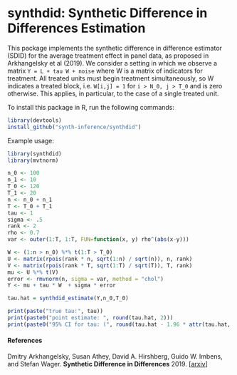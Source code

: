 # synthdid: Synthetic Difference in Differences Estimation

This package implements the synthetic difference in difference estimator (SDID) for the
average treatment effect in panel data, as proposed in Arkhangelsky et al (2019).
We consider a setting in which we observe a matrix `Y = L + tau W + noise` where W
is a matrix of indicators for treatment.  All treated units must begin treatment simultaneously,
so W indicates a treated block, i.e. `W[i,j] = 1` for `i > N_0, j > T_0` and is zero otherwise.
This applies, in particular, to the case of a single treated unit.

To install this package in R, run the following commands:
```R
library(devtools) 
install_github("synth-inference/synthdid")
```
Example usage:

```R
library(synthdid)
library(mvtnorm)

n_0 <- 100
n_1 <- 10 
T_0 <- 120
T_1 <- 20
n <- n_0 + n_1
T <- T_0 + T_1
tau <- 1
sigma <- .5
rank <- 2
rho <- 0.7
var <- outer(1:T, 1:T, FUN=function(x, y) rho^(abs(x-y)))

W <- (1:n > n_0) %*% t(1:T > T_0)
U <- matrix(rpois(rank * n, sqrt(1:n) / sqrt(n)), n, rank)
V <- matrix(rpois(rank * T, sqrt(1:T) / sqrt(T)), T, rank)
mu <- U %*% t(V)
error <- rmvnorm(n, sigma = var, method = "chol")
Y <- mu + tau * W  + sigma * error 

tau.hat = synthdid_estimate(Y,n_0,T_0)

print(paste("true tau:", tau))
print(paste0("point estimate: ", round(tau.hat, 2)))
print(paste0("95% CI for tau: (", round(tau.hat - 1.96 * attr(tau.hat, 'se'), 2), ", ", round(tau.hat + 1.96 * attr(tau.hat, 'se'), 2), ")"))
```

#### References
Dmitry Arkhangelsky, Susan Athey, David A. Hirshberg, Guido W. Imbens, and Stefan Wager.
<b>Synthetic Difference in Differences</b>
2019.
[<a href="https://arxiv.org/abs/1812.09970">arxiv</a>]
